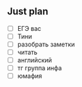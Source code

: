 ## Just plan
- [ ] ЕГЭ вас
- [ ] Тини
- [ ] разобрать заметки 
- [ ] читать
- [ ] английский 
- [ ] тг группа инфа
- [ ] юмафия

